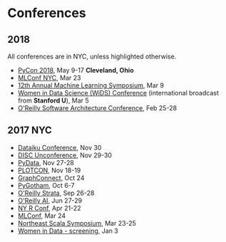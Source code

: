 # Conferences

## 2018
All conferences are in NYC, unless highlighted otherwise.  
* [PyCon 2018](2018/2018_05_09_pycon.md), May 9-17 **Cleveland, Ohio**
* [MLConf NYC](2018/2018_03_23_mlconf_nyc.md), Mar 23
* [12th Annual Machine Learning Symposium](2018/2018_03_09_ml_symposium.md), Mar 9
* [Women in Data Science (WiDS) Conference](http://www.widsconference.org/about1.html) (international broadcast from **Stanford U**), Mar 5 
* [O'Reilly Software Architecture Conference](https://conferences.oreilly.com/software-architecture/sa-ny), Feb 25-28


## 2017 NYC

* [Dataiku Conference](2017/2017_11_30_dataiku.md), Nov 30
* [DISC Unconference](2017/2017_11_29_disc_unconference.md), Nov 29-30
* [PyData](2017/2017_11_27_pydata_nyc.md), Nov 27-28
* [PLOTCON](2017/2017_11_18_plotcon.md), Nov 18-19
* [GraphConnect](2017/2017_10_24_graph_connect.md), Oct 24
* [PyGotham](2017/2017_10_06_pygotham.md), Oct 6-7
* [O'Reilly Strata](https://conferences.oreilly.com/strata/strata-ny), Sep 26-28
* [O'Reilly AI](https://conferences.oreilly.com/artificial-intelligence/ai-ny-2017), Jun 27-29
* [NY R Conf](http://www.rstats.nyc/), Apr 21-22
* [MLConf](https://mlconf.com/mlconf-2017-new-york-city/), Mar 24
* [Northeast Scala Symposium](http://www.nescala.org/), Mar 23-25
* [Women in Data - screening](http://www.widsconference.org/), Jan 3
